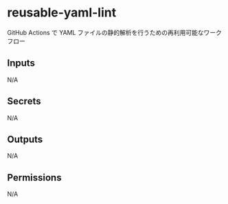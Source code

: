 # reusable-yaml-lint

GitHub Actions で YAML ファイルの静的解析を行うための再利用可能なワークフロー

<!-- actdocs start -->

## Inputs

N/A

## Secrets

N/A

## Outputs

N/A

## Permissions

N/A

<!-- actdocs end -->


